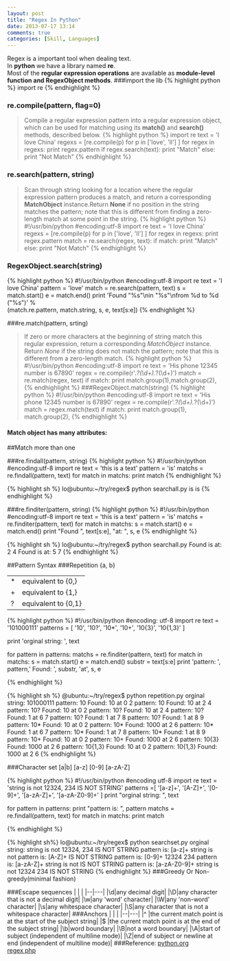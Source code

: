 ```yaml
---
layout: post
title: "Regex In Python"
date: 2013-07-17 13:14
comments: true
categories: [Skill, Languages]
---
```


Regex is a important tool when dealing text.  
In __python__ we have a library named __re__.  
Most of the **regular expression operations** are available as __module-level function and RegexObject methods__.
###import the lib
{% highlight python %}
import re
{% endhighlight %}

### re.compile(pattern, flag=0)
>Compile a regular expression pattern into a regular expression object, which can be used for matching using its __match()__ and __search()__ methods, described below.
{% highlight python %}
import re
text = 'I love China'
regexs = [re.compile(p)
		for p in ['love', 'll']
	]
for regex in regexs:
	print regex.pattern
	if regex.search(text):
		print "Match"
	else:
		print "Not Match"
{% endhighlight %}

### re.search(pattern, string)
>Scan through string looking for a location where the regular expression pattern produces a match, and return a corresponding __MatchObject__ instance.Return **None** if no position in the string matches the pattern; note that this is different from finding a zero-length match at some point in the string.
{% highlight python %}
#!/usr/bin/python
#encoding:utf-8
import re
text = 'I love China'
regexs = [re.compile(p)
		for p in ['love', 'll']
	 ]
for regex in regexs:
	print regex.pattern
	match = re.search(regex, text):
	if match:
		print "Match"
	else:
		print "Not Match"
{% endhighlight %}
### RegexObject.search(string)
{% highlight python %}
#!/usr/bin/python
#encoding:utf-8
import re
text = 'I love China'
pattern = 'love'
match = re.search(pattern, text)
s = match.start()
e = match.end()
print 'Found "%s"\nin "%s"\nfrom %d to %d ("%s")' % \
      (match.re.pattern, match.string, s, e, text[s:e])
{% endhighlight %}

###re.match(pattern, srting)
>If zero or more characters at the beginning of string match this regular expression, return a corresponding *MatchObject* instance. Return *None* if the string does not match the pattern; note that this is different from a zero-length match.
{% highlight python %}
#!/usr/bin/python
#encoding:utf-8
import re
text = 'His phone 12345 number is 67890'
regex = re.compile(r'.*?(\d+).*?(\d+)')
match = re.match(regex, text)
if match: 
	print match.group(1),match.group(2),
{% endhighlight %}
###RegexObject.match(string)
{% highlight python %}
#!/usr/bin/python
#encoding:utf-8
import re
text = 'His phone 12345 number is 67890'
regex = re.compile(r'.*?(\d+).*?(\d+)')
match = regex.match(text)
if match: 
	print match.group(1), match.group(2),
{% endhighlight %}

#### Match object has many attributes:
##Match more than one

###re.findall(pattern, string)
{% highlight python %}
#!/usr/bin/python
#encoding:utf-8
import re
text = 'this is a text'
pattern = 'is'
matchs = re.findall(pattern, text)
for match in matchs:
	print match
{% endhighlight %}

{% highlight sh %}
lo@ubuntu:~/try/regex$ python searchall.py 
is
is
{% endhighlight %}

###re.finditer(pattern, string)
{% highlight python %}
#!/usr/bin/python
#encoding:utf-8
import re
text = 'this is a text'
pattern = 'is'
matchs = re.finditer(pattern, text)
for match in matchs:
	s = match.start()
	e = match.end()
	print "Found ", text[s:e], "at: ", s, e
{% endhighlight %}

{% highlight sh %}
lo@ubuntu:~/try/regex$ python searchall.py 
Found  is at:  2 4
Found  is at:  5 7
{% endhighlight %}

##Pattern Syntax
###Repetition
{a, b}

| |  |
|--|--|
|\*| equivalent to {0,}|
|+| equivalent to {1,}|
|?| equivalent to {0,1}|
{% highlight python %}
#!/usr/bin/python
#encoding: utf-8
import re
text = '101000111'
patterns = [
		'10',
		'10?',
		'10*',
		'10+',
		'10{3}',
		'10{1,3}'
		]

print 'orginal string: ', text

for pattern in patterns:
	matchs = re.finditer(pattern, text)
	for match in matchs:
		s = match.start()
		e = match.end()
		substr = text[s:e]
		print 'pattern: ', pattern,' Found: ', substr, 'at', s, e


{% endhighlight %}

{% highlight sh %}
@ubuntu:~/try/regex$ python repetition.py 
orginal string:  101000111
pattern:  10  Found:  10 at 0 2
pattern:  10  Found:  10 at 2 4
pattern:  10?  Found:  10 at 0 2
pattern:  10?  Found:  10 at 2 4
pattern:  10?  Found:  1 at 6 7
pattern:  10?  Found:  1 at 7 8
pattern:  10?  Found:  1 at 8 9
pattern:  10*  Found:  10 at 0 2
pattern:  10*  Found:  1000 at 2 6
pattern:  10*  Found:  1 at 6 7
pattern:  10*  Found:  1 at 7 8
pattern:  10*  Found:  1 at 8 9
pattern:  10+  Found:  10 at 0 2
pattern:  10+  Found:  1000 at 2 6
pattern:  10{3}  Found:  1000 at 2 6
pattern:  10{1,3}  Found:  10 at 0 2
pattern:  10{1,3}  Found:  1000 at 2 6
{% endhighlight %}

###Character set
\[a|b\]    \[a-z\]     \[0-9\]   \[a-zA-Z\]

{% highlight python %}
#!/usr/bin/python
#encoding utf-8
import re
text = 'string is not 12324, 234 IS NOT STRING'
patterns =[
		'[a-z]+',
		'[A-Z]+',
		'[0-9]+',
		'[a-zA-Z]+',
		'[a-zA-Z0-9]+'
	]
print "orginal string: ", text

for pattern in patterns:
	print "pattern is: ", pattern
	matchs = re.findall(pattern, text)
	for match in matchs:
		print match
	
{% endhighlight %}

{% highlight sh%}
lo@ubuntu:~/try/regex$ python searchset.py 
orginal string:  string is not 12324, 234 IS NOT STRING
pattern is:  [a-z]+
string
is
not
pattern is:  [A-Z]+
IS
NOT
STRING
pattern is:  [0-9]+
12324
234
pattern is:  [a-zA-Z]+
string
is
not
IS
NOT
STRING
pattern is:  [a-zA-Z0-9]+
string
is
not
12324
234
IS
NOT
STRING
{% endhighlight %}
###Greedy Or Non-greedy(minimal fashion)

###Escape sequences
| |  |
|--|---|
|\d|any decimal digit|
|\D|any character that is not a decimal digit|
|\w|any 'word' character|
|\W|any 'non-word' character|
|\s|any whitespace character|
|\S|any character that is not a whitespace character|
###Anchors
| |  |
|--|---|
|^ |the current match point is at the start of the subject string|
|$ |the current match point is at the end of the subject string|
|\b|word boundary|
|\B|not a word boundary|
|\A|start of subject (independent of multiline mode)|
|\Z|end of subject or newline at end (independent of multiline mode)|
###Reference:
[python.org](http://docs.python.org/2/library/re.html)    
[regex php](http://www.php.net/manual/zh/reference.pcre.pattern.syntax.php)
